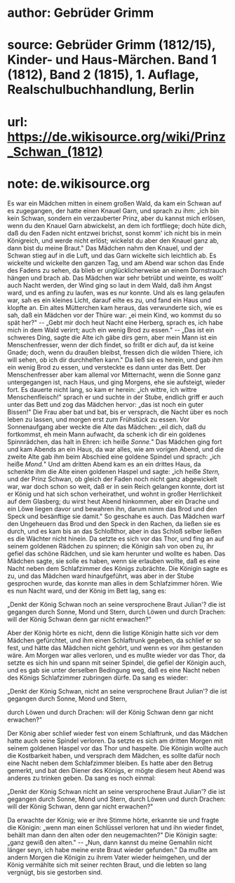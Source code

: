 # author: Gebrüder Grimm
# source: Gebrüder Grimm (1812/15), Kinder- und Haus-Märchen. Band 1 (1812), Band 2 (1815), 1. Auflage, Realschulbuchhandlung, Berlin
# url: https://de.wikisource.org/wiki/Prinz_Schwan_(1812)
# note: de.wikisource.org

Es war ein Mädchen mitten in einem großen Wald, da kam ein Schwan auf es zugegangen, der hatte einen Knauel Garn, und sprach zu ihm: „ich bin kein Schwan, sondern ein verzauberter Prinz, aber du kannst mich erlösen, wenn du den Knauel Garn abwickelst, an dem ich fortfliege; doch hüte dich, daß du den Faden nicht entzwei brichst, sonst komm' ich nicht bis in mein Königreich, und werde nicht erlöst; wickelst du aber den Knauel ganz ab, dann bist du meine Braut." Das Mädchen nahm den Knauel, und der Schwan stieg auf in die Luft, und das Garn wickelte sich leichtlich ab. Es wickelte und wickelte den ganzen Tag, und am Abend war schon das Ende des Fadens zu sehen, da blieb er unglücklicherweise an einem Dornstrauch hängen und brach ab. Das Mädchen war sehr betrübt und weinte, es wollt' auch Nacht werden, der Wind ging so laut in dem Wald, daß ihm Angst ward, und es anfing zu laufen, was es nur konnte. Und als es lang gelaufen war, sah es ein kleines  Licht, darauf eilte es zu, und fand ein Haus und klopfte an. Ein altes Mütterchen kam heraus, das verwunderte sich, wie es sah, daß ein Mädchen vor der Thüre war: „ei mein Kind, wo kommst du so spät her?" -- „Gebt mir doch heut Nacht eine Herberg, sprach es, ich habe mich in dem Wald verirrt; auch ein wenig Brod zu essen." -- „Das ist ein schweres Ding, sagte die Alte ich gäbe dirs gern, aber mein Mann ist ein Menschenfresser, wenn der dich findet, so frißt er dich auf, da ist keine Gnade; doch, wenn du draußen bleibst, fressen dich die wilden Thiere, ich will sehen, ob ich dir durchhelfen kann." Da ließ sie es herein, und gab ihm ein wenig Brod zu essen, und versteckte es dann unter das Bett. Der Menschenfresser aber kam allemal vor Mitternacht, wenn die Sonne ganz untergegangen ist, nach Haus, und ging Morgens, ehe sie aufsteigt, wieder fort. Es dauerte nicht lang, so kam er herein: „ich wittre, ich wittre Menschenfleisch!" sprach er und suchte in der Stube, endlich griff er auch unter das Bett und zog das Mädchen hervor: „das ist noch ein guter Bissen!" Die Frau aber bat und bat, bis er versprach, die Nacht über es noch leben zu lassen, und morgen erst zum Frühstück zu essen. Vor Sonnenaufgang aber weckte die Alte das Mädchen: „eil dich, daß du fortkommst, eh mein Mann  aufwacht, da schenk ich dir ein goldenes Spinnrädchen, das halt in Ehren: ich heiße *Sonne.*" Das Mädchen ging fort und kam Abends an ein Haus, da war alles, wie am vorigen Abend, und die zweite Alte gab ihm beim Abschied eine goldene Spindel und sprach: „ich heiße *Mond.*" Und am dritten Abend kam es an ein drittes Haus, da schenkte ihm die Alte einen goldenen Haspel und sagte: „ich heiße *Stern,* und der Prinz Schwan, ob gleich der Faden noch nicht ganz abgewickelt war, war doch schon so weit, daß er in sein Reich gelangen konnte, dort ist er König und hat sich schon verheirathet, und wohnt in großer Herrlichkeit auf dem Glasberg; du wirst heut Abend hinkommen, aber ein Drache und ein Löwe liegen davor und bewahren ihn, darum nimm das Brod und den Speck und besänftige sie damit." So geschahe es auch. Das Mädchen warf den Ungeheuern das Brod und den Speck in den Rachen, da ließen sie es durch, und es kam bis an das Schloßthor, aber in das Schloß selber ließen es die Wächter nicht hinein. Da setzte es sich vor das Thor, und fing an auf seinem goldenen Rädchen zu spinnen; die Königin sah von oben zu, ihr gefiel das schöne Rädchen, und sie kam herunter und wollte es haben. Das Mädchen sagte, sie solle es haben, wenn sie erlauben wollte, daß es eine  Nacht neben dem Schlafzimmer des Königs zubrächte. Die Königin sagte es zu, und das Mädchen ward hinaufgeführt, was aber in der Stube gesprochen wurde, das konnte man alles in dem Schlafzimmer hören. Wie es nun Nacht ward, und der König im Bett lag, sang es: 

„Denkt der König Schwan noch an seine versprochene Braut Julian'? die ist gegangen durch Sonne, Mond und Stern, durch Löwen und durch Drachen: will der König Schwan denn gar nicht erwachen?" 

Aber der König hörte es nicht, denn die listige Königin hatte sich vor dem Mädchen gefürchtet, und ihm einen Schlaftrunk gegeben, da schlief er so fest, und hätte das Mädchen nicht gehört, und wenn es vor ihm gestanden wäre. Am Morgen war alles verloren, und es mußte wieder vor das Thor, da setzte es sich hin und spann mit seiner Spindel, die gefiel der Königin auch, und es gab sie unter derselben Bedingung weg, daß es eine Nacht neben des Königs Schlafzimmer zubringen dürfe. Da sang es wieder: 

„Denkt der König Schwan, nicht an seine versprochene Braut Julian'? die ist gegangen durch Sonne, Mond und Stern, 

durch Löwen und durch Drachen: will der König Schwan denn gar nicht erwachen?" 

Der König aber schlief wieder fest von einem Schlaftrunk, und das Mädchen hatte auch seine Spindel verloren. Da setzte es sich am dritten Morgen mit seinem goldenen Haspel vor das Thor und haspelte. Die Königin wollte auch die Kostbarkeit haben, und versprach dem Mädchen, es sollte dafür noch eine Nacht neben dem Schlafzimmer bleiben. Es hatte aber den Betrug gemerkt, und bat den Diener des Königs, er mögte diesem heut Abend was anderes zu trinken geben. Da sang es noch einmal: 

„Denkt der König Schwan nicht an seine versprochene Braut Julian'? die ist gegangen durch Sonne, Mond und Stern, durch Löwen und durch Drachen: will der König Schwan, denn gar nicht erwachen?" 

Da erwachte der König; wie er ihre Stimme hörte, erkannte sie und fragte die Königin: „wenn man einen Schlüssel verloren hat und ihn wieder findet, behält man dann den alten oder den neugemachten?" Die Königin sagte: „ganz gewiß den alten." -- „Nun, dann kannst du meine Gemahlin nicht länger seyn, ich habe  meine erste Braut wieder gefunden." Da mußte am andern Morgen die Königin zu ihrem Vater wieder heimgehen, und der König vermählte sich mit seiner rechten Braut, und die lebten so lang vergnügt, bis sie gestorben sind. 


